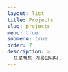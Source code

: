 ```yaml
---
layout: list
title: Projects
slug: projects
menu: true
submenu: true
order: 7
description: >
  프로젝트 기록입니다.
---
```

